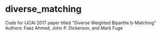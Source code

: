 # diverse_matching
Code for IJCAI 2017 paper titled "Diverse Weighted Bipartite b-Matching"
Authors: Faez Ahmed, John P. Dickerson, and Mark Fuge
